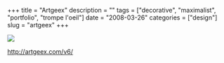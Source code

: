 +++
title = "Artgeex"
description = ""
tags = ["decorative", "maximalist", "portfolio", "trompe l'oeil"]
date = "2008-03-26"
categories = ["design"]
slug = "artgeex"
+++


 

  <div id="screens-thumbs" class="clearfix">
    <div class="txt-center" id="design-submission"><a href="http://artgeex.com/v6/"><img id='bluga-thumbnail-772' class='bluga-thumbnail large' src='/media/bluga/
wt47f2757de86b8.jpg'/></a></div>  
  </div>   
<p><a href="http://artgeex.com/v6/">http://artgeex.com/v6/</a></p>




